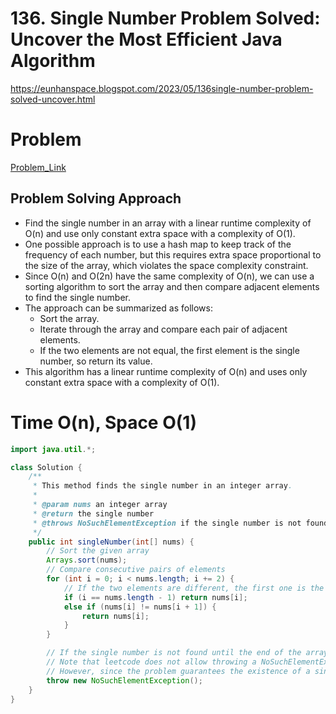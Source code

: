 # 136. Single Number Problem Solved: Uncover the Most Efficient Java Algorithm

https://eunhanspace.blogspot.com/2023/05/136single-number-problem-solved-uncover.html

# Problem

[Problem_Link](https://leetcode.com/problems/single-number/)

## **Problem Solving Approach**

- Find the single number in an array with a linear runtime complexity of O(n) and use only constant extra space with a complexity of O(1).
- One possible approach is to use a hash map to keep track of the frequency of each number, but this requires extra space proportional to the size of the array, which violates the space complexity constraint.
- Since O(n) and O(2n) have the same complexity of O(n), we can use a sorting algorithm to sort the array and then compare adjacent elements to find the single number.
- The approach can be summarized as follows:
    - Sort the array.
    - Iterate through the array and compare each pair of adjacent elements.
    - If the two elements are not equal, the first element is the single number, so return its value.
- This algorithm has a linear runtime complexity of O(n) and uses only constant extra space with a complexity of O(1).

# Time O(n), Space O(1)

```java
import java.util.*;

class Solution {
    /**
     * This method finds the single number in an integer array.
     *
     * @param nums an integer array
     * @return the single number
     * @throws NoSuchElementException if the single number is not found
     */
    public int singleNumber(int[] nums) {
        // Sort the given array
        Arrays.sort(nums);
        // Compare consecutive pairs of elements
        for (int i = 0; i < nums.length; i += 2) {
            // If the two elements are different, the first one is the single number, so return its value.
            if (i == nums.length - 1) return nums[i];
            else if (nums[i] != nums[i + 1]) {
                return nums[i];
            }
        }

        // If the single number is not found until the end of the array, throw a NoSuchElementException.
        // Note that leetcode does not allow throwing a NoSuchElementException.
        // However, since the problem guarantees the existence of a single number, you can replace this line with 'return 0;'.
        throw new NoSuchElementException();
    }
}
```
